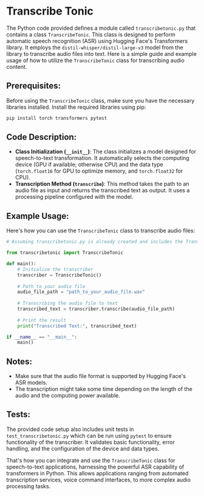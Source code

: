 # Transcribe Tonic

The Python code provided defines a module called `transcribetonic.py` that contains a class `TranscribeTonic`. This class is designed to perform automatic speech recognition (ASR) using Hugging Face's Transformers library. It employs the `distil-whisper/distil-large-v3` model from the library to transcribe audio files into text. Here is a simple guide and example usage of how to utilize the `TranscribeTonic` class for transcribing audio content.

## Prerequisites:
Before using the `TranscribeTonic` class, make sure you have the necessary libraries installed. Install the required libraries using pip:
```bash
pip install torch transformers pytest
```

## Code Description:
- **Class Initialization (`__init__`)**: The class initializes a model designed for speech-to-text transformation. It automatically selects the computing device (GPU if available; otherwise CPU) and the data type (`torch.float16` for GPU to optimize memory, and `torch.float32` for CPU).
- **Transcription Method (`transcribe`)**: This method takes the path to an audio file as input and returns the transcribed text as output. It uses a processing pipeline configured with the model.

## Example Usage:
Here's how you can use the `TranscribeTonic` class to transcribe audio files:

```python
# Assuming transcribetonic.py is already created and includes the TranscribeTonic class.

from transcribetonic import TranscribeTonic

def main():
    # Initialize the transcriber
    transcriber = TranscribeTonic()
    
    # Path to your audio file
    audio_file_path = "path_to_your_audio_file.wav"
    
    # Transcribing the audio file to text
    transcribed_text = transcriber.transcribe(audio_file_path)
    
    # Print the result
    print("Transcribed Text:", transcribed_text)

if __name__ == "__main__":
    main()
```

## Notes:
- Make sure that the audio file format is supported by Hugging Face's ASR models.
- The transcription might take some time depending on the length of the audio and the computing power available.

## Tests:
The provided code setup also includes unit tests in `test_transcribetonic.py` which can be run using `pytest` to ensure functionality of the transcriber. It validates basic functionality, error handling, and the configuration of the device and data types.

That's how you can integrate and use the `TranscribeTonic` class for speech-to-text applications, harnessing the powerful ASR capability of transformers in Python. This allows applications ranging from automated transcription services, voice command interfaces, to more complex audio processing tasks.